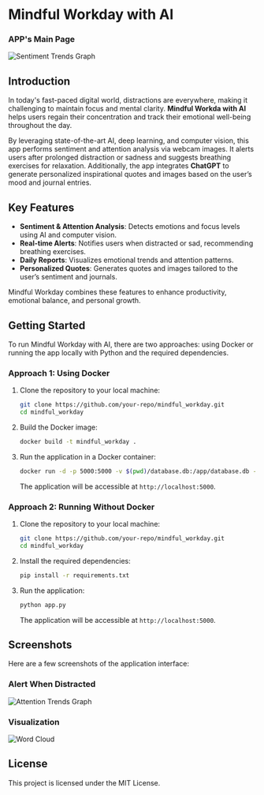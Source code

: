 # Mindful Workday with AI
### APP's Main Page

![Sentiment Trends Graph](static/images/screen1.jpg)

## Introduction

In today's fast-paced digital world, distractions are everywhere, making it challenging to maintain focus and mental clarity. **Mindful Workda with AI** helps users regain their concentration and track their emotional well-being throughout the day.

By leveraging state-of-the-art AI, deep learning, and computer vision, this app performs sentiment and attention analysis via webcam images. It alerts users after prolonged distraction or sadness and suggests breathing exercises for relaxation. Additionally, the app integrates **ChatGPT** to generate personalized inspirational quotes and images based on the user’s mood and journal entries.

## Key Features

- **Sentiment & Attention Analysis**: Detects emotions and focus levels using AI and computer vision.
- **Real-time Alerts**: Notifies users when distracted or sad, recommending breathing exercises.
- **Daily Reports**: Visualizes emotional trends and attention patterns.
- **Personalized Quotes**: Generates quotes and images tailored to the user’s sentiment and journals.

Mindful Workday combines these features to enhance productivity, emotional balance, and personal growth.

## Getting Started

To run Mindful Workday with AI, there are two approaches: using Docker or running the app locally with Python and the required dependencies.

### Approach 1: Using Docker

1. Clone the repository to your local machine:

   ```bash
   git clone https://github.com/your-repo/mindful_workday.git
   cd mindful_workday
   ```

2. Build the Docker image:

   ```bash
   docker build -t mindful_workday .
   ```

3. Run the application in a Docker container:

   ```bash
   docker run -d -p 5000:5000 -v $(pwd)/database.db:/app/database.db --name mindful_workday_container --rm mindful_workday
   ```

   The application will be accessible at `http://localhost:5000`.

### Approach 2: Running Without Docker

1. Clone the repository to your local machine:

   ```bash
   git clone https://github.com/your-repo/mindful_workday.git
   cd mindful_workday
   ```

2. Install the required dependencies:

   ```bash
   pip install -r requirements.txt
   ```

3. Run the application:

   ```bash
   python app.py
   ```

   The application will be accessible at `http://localhost:5000`.

## Screenshots

Here are a few screenshots of the application interface:

### Alert When Distracted

![Attention Trends Graph](static/images/screen2.jpg)

### Visualization

![Word Cloud](static/images/screen3.jpg)

## License

This project is licensed under the MIT License.
